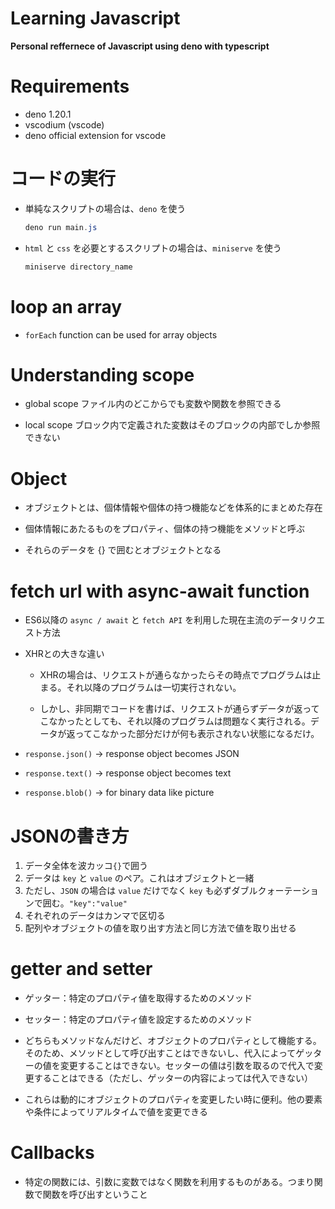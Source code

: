 # Learning Javascript

**Personal reffernece of Javascript using deno with typescript**

# Requirements

* deno 1.20.1
* vscodium (vscode)
* deno official extension for vscode


# コードの実行

* 単純なスクリプトの場合は、`deno` を使う

    ```powershell
    deno run main.js
    ```

* `html` と `css` を必要とするスクリプトの場合は、`miniserve` を使う

    ```powershell
    miniserve directory_name
    ```

# loop an array

* `forEach` function can be used for array objects

# Understanding scope

* global scope
ファイル内のどこからでも変数や関数を参照できる

* local scope
ブロック内で定義された変数はそのブロックの内部でしか参照できない

# Object

* オブジェクトとは、個体情報や個体の持つ機能などを体系的にまとめた存在

* 個体情報にあたるものをプロパティ、個体の持つ機能をメソッドと呼ぶ

* それらのデータを {} で囲むとオブジェクトとなる

# fetch url with async-await function

* ES6以降の `async / await` と `fetch API` を利用した現在主流のデータリクエスト方法

* XHRとの大きな違い

    * XHRの場合は、リクエストが通らなかったらその時点でプログラムは止まる。それ以降のプログラムは一切実行されない。

    * しかし、非同期でコードを書けば、リクエストが通らずデータが返ってこなかったとしても、それ以降のプログラムは問題なく実行される。データが返ってこなかった部分だけが何も表示されない状態になるだけ。

* `response.json()` -> response object becomes JSON
* `response.text()` -> response object becomes text
* `response.blob()` -> for binary data like picture

# JSONの書き方

1. データ全体を波カッコ`{}`で囲う
2. データは `key` と `value` のペア。これはオブジェクトと一緒
3. ただし、`JSON` の場合は `value` だけでなく `key` も必ずダブルクォーテーションで囲む。`"key":"value"`
4. それぞれのデータはカンマで区切る
5. 配列やオブジェクトの値を取り出す方法と同じ方法で値を取り出せる

# getter and setter

* ゲッター：特定のプロパティ値を取得するためのメソッド
* セッター：特定のプロパティ値を設定するためのメソッド

* どちらもメソッドなんだけど、オブジェクトのプロパティとして機能する。そのため、メソッドとして呼び出すことはできないし、代入によってゲッターの値を変更することはできない。セッターの値は引数を取るので代入で変更することはできる（ただし、ゲッターの内容によっては代入できない）

* これらは動的にオブジェクトのプロパティを変更したい時に便利。他の要素や条件によってリアルタイムで値を変更できる

# Callbacks

* 特定の関数には、引数に変数ではなく関数を利用するものがある。つまり関数で関数を呼び出すということ

